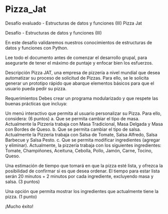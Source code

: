 # Pizza_Jat
Desafío evaluado - Estructuras de datos y funciones (III) Pizza Jat


Desafío - Estructuras de datos y funciones (III) 

En este desafío validaremos nuestros conocimientos de estructuras de datos y funciones con Python. 

Lee todo el documento antes de comenzar el desarrollo grupal, para asegurarte de tener el máximo de puntaje y enfocar bien los esfuerzos. 

Descripción
Pizza JAT, una empresa de pizzería a nivel mundial que desea automatizar su proceso de solicitud de Pizzas.  Para ello, se le solicita generar un prototipo rápido que abarque elementos básicos para que el usuario pueda pedir su pizza. 


Requerimientos
Debes crear un programa modularizado y que respete las buenas prácticas que incluya: 

Un menú interactivo que permita al usuario personalizar su Pizza.  Para ello, considera: (6 puntos) 
a. Que se permita cambiar el tipo de masa.  Actualmente la Pizzería trabaja con Masa Tradicional, Masa Delgada y Masa con Bordes de Queso. 
b. Que se permita cambiar el tipo de salsa.  Actualmente la Pizzería trabaja con Salsa de Tomate, Salsa Alfredo, Salsa Barbecue y Salsa Pesto. 
c. Que se permita modificar ingredientes (agregar y eliminar).  Actualmente, la pizzería trabaja con los siguientes ingredientes: Tomate, Champiñones, Aceituna, Cebolla, Pollo, Jamón, Carne, Tocino, Queso. 





Una estimación de tiempo que tomará en que la pizza esté lista, y ofrezca la posibilidad de confirmar si es que desea ordenar.  El tiempo para estar lista serán 20 minutos + 2 minutos por cada ingrediente, excluyendo masa y salsa. (3 puntos) 


Una opción que permita mostrar los ingredientes que actualmente tiene la pizza. (1 punto) 

¡Mucho éxito!
